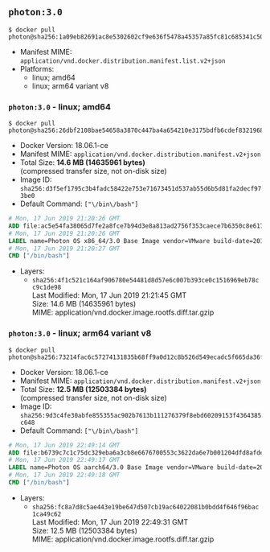 ## `photon:3.0`

```console
$ docker pull photon@sha256:1a09eb82691ac8e5302602cf9e636f5478a45357a85fc81c685341c50891c5df
```

-	Manifest MIME: `application/vnd.docker.distribution.manifest.list.v2+json`
-	Platforms:
	-	linux; amd64
	-	linux; arm64 variant v8

### `photon:3.0` - linux; amd64

```console
$ docker pull photon@sha256:26dbf2108bae54658a3870c447ba4a654210e3175bdfb6cdef8321968e3bd3a9
```

-	Docker Version: 18.06.1-ce
-	Manifest MIME: `application/vnd.docker.distribution.manifest.v2+json`
-	Total Size: **14.6 MB (14635961 bytes)**  
	(compressed transfer size, not on-disk size)
-	Image ID: `sha256:d3f5ef1795c3b4fadc58422e753e71673451d537ab55d6b5d81fa2decf973be0`
-	Default Command: `["\/bin\/bash"]`

```dockerfile
# Mon, 17 Jun 2019 21:20:26 GMT
ADD file:ac5e54fa38065d7fe2a8fce7b94d3e8a813ad2756f353caece7b6350c8e617a7 in / 
# Mon, 17 Jun 2019 21:20:26 GMT
LABEL name=Photon OS x86_64/3.0 Base Image vendor=VMware build-date=20190615
# Mon, 17 Jun 2019 21:20:27 GMT
CMD ["/bin/bash"]
```

-	Layers:
	-	`sha256:4f1c521c164af906780e54481d8d57e6c007b393ce0c1516969eb78cc9c1de98`  
		Last Modified: Mon, 17 Jun 2019 21:21:45 GMT  
		Size: 14.6 MB (14635961 bytes)  
		MIME: application/vnd.docker.image.rootfs.diff.tar.gzip

### `photon:3.0` - linux; arm64 variant v8

```console
$ docker pull photon@sha256:73214fac6c57274131835b68ff9a0d12c8b526d549ecadc5f665da36f9b4f738
```

-	Docker Version: 18.06.1-ce
-	Manifest MIME: `application/vnd.docker.distribution.manifest.v2+json`
-	Total Size: **12.5 MB (12503384 bytes)**  
	(compressed transfer size, not on-disk size)
-	Image ID: `sha256:9d3c4fe30abfe855355ac902b7613b111276379f8ebd60209153f4364385c648`
-	Default Command: `["\/bin\/bash"]`

```dockerfile
# Mon, 17 Jun 2019 22:49:14 GMT
ADD file:b6739c7c1c75dc329eba6a3cb8e6676700553c3622da6e7b001204dfd8afde4c in / 
# Mon, 17 Jun 2019 22:49:17 GMT
LABEL name=Photon OS aarch64/3.0 Base Image vendor=VMware build-date=20190615
# Mon, 17 Jun 2019 22:49:18 GMT
CMD ["/bin/bash"]
```

-	Layers:
	-	`sha256:fc8a7d8c5ae443e19be647d507cb19ac64022081b0bdd4f646f96bac1ca49c62`  
		Last Modified: Mon, 17 Jun 2019 22:49:31 GMT  
		Size: 12.5 MB (12503384 bytes)  
		MIME: application/vnd.docker.image.rootfs.diff.tar.gzip
